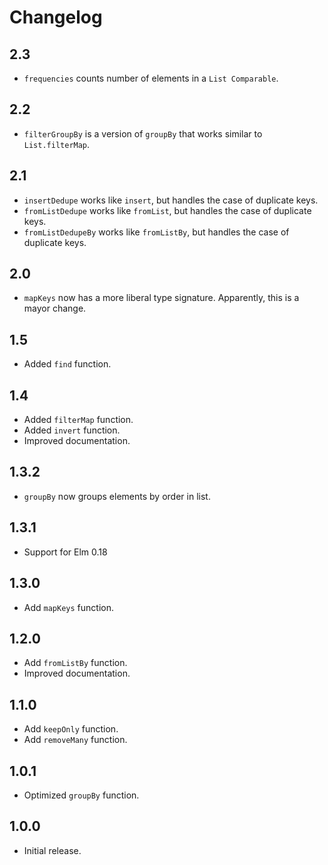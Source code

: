 # Changelog

## 2.3

* `frequencies` counts number of elements in a `List Comparable`.

## 2.2

* `filterGroupBy` is a version of `groupBy` that works similar to `List.filterMap`.

## 2.1

* `insertDedupe` works like `insert`, but handles the case of duplicate keys.
* `fromListDedupe` works like `fromList`, but handles the case of duplicate keys.
* `fromListDedupeBy` works like `fromListBy`, but handles the case of duplicate keys.

## 2.0

* `mapKeys` now has a more liberal type signature. Apparently, this is a mayor change.

## 1.5

* Added `find` function.

## 1.4

* Added `filterMap` function.
* Added `invert` function.
* Improved documentation.

## 1.3.2

* `groupBy` now groups elements by order in list.

## 1.3.1

* Support for Elm 0.18

## 1.3.0

* Add `mapKeys` function.

## 1.2.0

* Add `fromListBy` function.
* Improved documentation.

## 1.1.0

* Add `keepOnly` function.
* Add `removeMany` function.

## 1.0.1

* Optimized `groupBy` function.

## 1.0.0

* Initial release.
